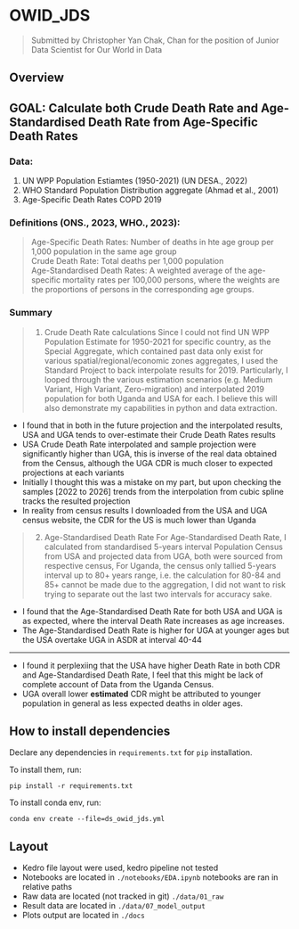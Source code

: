 # OWID_JDS
> Submitted by Christopher Yan Chak, Chan for the position of Junior Data Scientist for Our World in Data

## Overview

## GOAL: Calculate both Crude Death Rate and Age-Standardised Death Rate from Age-Specific Death Rates
### Data:
1. UN WPP Population Estiamtes (1950-2021) (UN DESA., 2022)
2. WHO Standard Population Distribution aggregate (Ahmad et al., 2001)
3. Age-Specific Death Rates COPD 2019

### Definitions (ONS., 2023, WHO., 2023):
> Age-Specific Death Rates: Number of deaths in hte age group per 1,000 population in the same age group\
> Crude Death Rate: Total deaths per 1,000 population\
> Age-Standardised Death Rates: A weighted average of the age-specific mortality rates per 100,000 persons, where the weights are the proportions of persons in the corresponding age groups.

### Summary
> 1. Crude Death Rate calculations
Since I could not find UN WPP Population Estimate for 1950-2021 for specific country, as the Special Aggregate, which contained past data only exist for various spatial/regional/economic zones
aggregates, I used the Standard Project to back interpolate results for 2019. Particularly, I looped through the various estimation scenarios (e.g. Medium Variant, High Variant, Zero-migration)
and interpolated 2019 population for both Uganda and USA for each. I believe this will also demonstrate my capabilities in python and data extraction.

- I found that in both in the future projection and the interpolated results, USA and UGA tends to over-estimate their Crude Death Rates results
- USA Crude Death Rate interpolated and sample projection were significantly higher than UGA, this is inverse of the real data obtained from the Census, although the UGA CDR is much closer to expected projections at each variants
- Initially I thought this was a mistake on my part, but upon checking the samples [2022 to 2026] trends from the interpolation from cubic spline tracks the resulted projection
- In reality from census results I downloaded from the USA and UGA census website, the CDR for the US is much lower than Uganda

> 2. Age-Standardised Death Rate
For Age-Standardised Death Rate, I calculated from standardised 5-years interval Population Census from USA and projected data from UGA, both were sourced from respective census,
For Uganda, the census only tallied 5-years interval up to 80+ years range, i.e. the calculation for 80-84 and 85+ cannot be made due to the aggregation, I did not want to risk
trying to separate out the last two intervals for accuracy sake.

- I found that the Age-Standardised Death Rate for both USA and UGA is as expected, where the interval Death Rate increases as age increases.
- The Age-Standardised Death Rate is higher for UGA at younger ages but the USA overtake UGA in ASDR at interval 40-44

----

- I found it perplexiing that the USA have higher Death Rate in both CDR and Age-Standardised Death Rate, I feel that this might be lack of complete account of Data from the Uganda Census.
- UGA overall lower **estimated** CDR might be attributed to younger population in general as less expected deaths in older ages.

## How to install dependencies

Declare any dependencies in `requirements.txt` for `pip` installation.

To install them, run:

```
pip install -r requirements.txt
```

To install conda env, run:
```
conda env create --file=ds_owid_jds.yml
```

## Layout

- Kedro file layout were used, kedro pipeline not tested
- Notebooks are located in ```./notebooks/EDA.ipynb``` notebooks are ran in relative paths
- Raw data are located (not tracked in git) ```./data/01_raw```
- Result data are located in ```./data/07_model_output```
- Plots output are located in ```./docs```